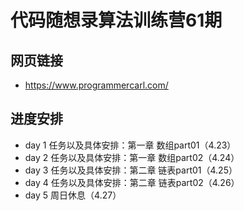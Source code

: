 # 代码随想录算法训练营61期
## 网页链接
- https://www.programmercarl.com/
## 进度安排
- day 1 任务以及具体安排：第一章  数组part01（4.23）
- day 2 任务以及具体安排：第一章  数组part02（4.24）
- day 3 任务以及具体安排：第二章  链表part01（4.25）
- day 4 任务以及具体安排：第二章  链表part02（4.26）
- day 5 周日休息（4.27）